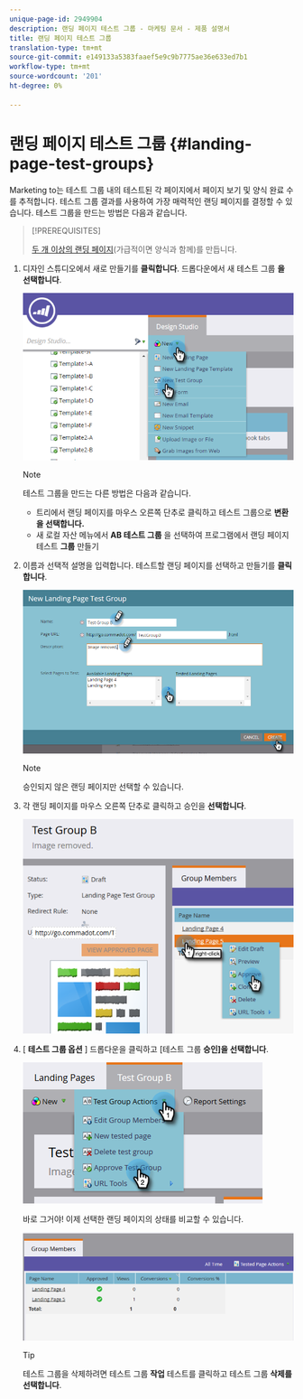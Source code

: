 ```yaml
---
unique-page-id: 2949904
description: 랜딩 페이지 테스트 그룹 - 마케팅 문서 - 제품 설명서
title: 랜딩 페이지 테스트 그룹
translation-type: tm+mt
source-git-commit: e149133a5383faaef5e9c9b7775ae36e633ed7b1
workflow-type: tm+mt
source-wordcount: '201'
ht-degree: 0%

---
```



# 랜딩 페이지 테스트 그룹 {#landing-page-test-groups}

Marketing to는 테스트 그룹 내의 테스트된 각 페이지에서 페이지 보기 및 양식 완료 수를 추적합니다. 테스트 그룹 결과를 사용하여 가장 매력적인 랜딩 페이지를 결정할 수 있습니다. 테스트 그룹을 만드는 방법은 다음과 같습니다.

>[!PREREQUISITES]
>
>[두 개 이상의 랜딩 페이지](../../../../getting-started/quick-wins/landing-page-with-a-form.md)(가급적이면 양식과 함께)를 만듭니다.

1. 디자인 스튜디오에서 새로 만들기를 **클릭합니다**. 드롭다운에서 새 테스트 그룹 **을 선택합니다**.

   ![](assets/image2015-8-5-13-3a32-3a50.png)

   >[!NOTE]
   >
   >테스트 그룹을 만드는 다른 방법은 다음과 같습니다.
   >
   >    
   >    
   >    * 트리에서 랜딩 페이지를 마우스 오른쪽 단추로 클릭하고 테스트 그룹으로 **변환을 선택합니다.**
   >    * 새 로컬 자산 메뉴에서 **AB 테스트 그룹** 을 선택하여 프로그램에서 랜딩 페이지 테스트 **그룹** 만들기


1. 이름과 선택적 설명을 입력합니다. 테스트할 랜딩 페이지를 선택하고 만들기를 **클릭합니다**.

   ![](assets/image2015-8-5-13-3a39-3a10.png)

   >[!NOTE]
   >
   >승인되지 않은 랜딩 페이지만 선택할 수 있습니다.

1. 각 랜딩 페이지를 마우스 오른쪽 단추로 클릭하고 승인을 **선택합니다**.

   ![](assets/three-1.png)

1. [ **테스트 그룹 옵션** ] 드롭다운을 클릭하고 [테스트 그룹 **승인]을 선택합니다**.

   ![](assets/four-1.png)

   바로 그거야! 이제 선택한 랜딩 페이지의 상태를 비교할 수 있습니다.

   ![](assets/five.png)

   >[!TIP]
   >
   >테스트 그룹을 삭제하려면 테스트 그룹 **작업** 테스트를 클릭하고 테스트 그룹 **삭제를 선택합니다**.

